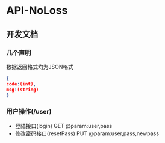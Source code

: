 # API-NoLoss
## 开发文档
### 几个声明
数据返回格式均为JSON格式
```json
{
code:(int),
msg:(string)
}
```
### 用户操作(/user)
* 登陆接口(login) GET
@param:user,pass
* 修改密码接口(resetPass) PUT
@param:user,pass,newpass

